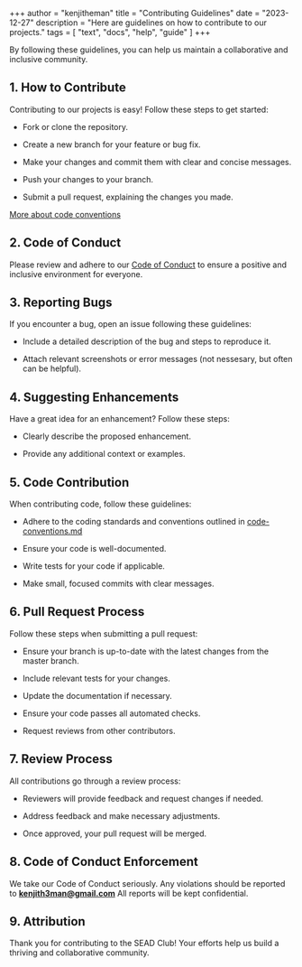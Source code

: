 +++
author = "kenjitheman"
title = "Contributing Guidelines"
date = "2023-12-27"
description = "Here are guidelines on how to contribute to our projects."
tags = [
    "text",
    "docs",
    "help",
    "guide"
]
+++

By following these guidelines, you can help us maintain a collaborative and inclusive community.

## 1. How to Contribute

Contributing to our projects is easy! Follow these steps to get started:

- Fork or clone the repository.

- Create a new branch for your feature or bug fix.

- Make your changes and commit them with clear and concise messages.

- Push your changes to your branch.

- Submit a pull request, explaining the changes you made.

[More about code conventions](code-conventions.md)

## 2. Code of Conduct

Please review and adhere to our [Code of Conduct](code-of-conduct.md) to ensure a positive and inclusive environment for everyone.

## 3. Reporting Bugs

If you encounter a bug, open an issue following these guidelines:

- Include a detailed description of the bug and steps to reproduce it.

- Attach relevant screenshots or error messages (not nessesary, but often can be helpful).

## 4. Suggesting Enhancements

Have a great idea for an enhancement? Follow these steps:

- Clearly describe the proposed enhancement.

- Provide any additional context or examples.

## 5. Code Contribution

When contributing code, follow these guidelines:

- Adhere to the coding standards and conventions outlined in [code-conventions.md](code-conventions.md)

- Ensure your code is well-documented.

- Write tests for your code if applicable.

- Make small, focused commits with clear messages.

## 6. Pull Request Process

Follow these steps when submitting a pull request:

- Ensure your branch is up-to-date with the latest changes from the master branch.

- Include relevant tests for your changes.

- Update the documentation if necessary.

- Ensure your code passes all automated checks.

- Request reviews from other contributors.

## 7. Review Process

All contributions go through a review process:

- Reviewers will provide feedback and request changes if needed.

- Address feedback and make necessary adjustments.

- Once approved, your pull request will be merged.

## 8. Code of Conduct Enforcement

We take our Code of Conduct seriously. Any violations should be reported to **kenjith3man@gmail.com** All reports will be kept confidential.

## 9. Attribution

Thank you for contributing to the SEAD Club! Your efforts help us build a thriving and collaborative community.

